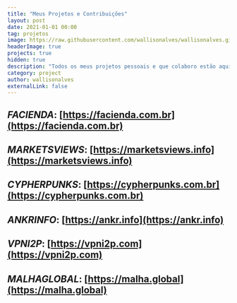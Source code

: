 ```yaml
---
title: "Meus Projetos e Contribuições"
layout: post
date: 2021-01-01 00:00
tag: projetos
image: https://raw.githubusercontent.com/wallisonalves/wallisonalves.github.io/master/assets/images/projetos.png
headerImage: true
projects: true
hidden: true
description: "Todos os meus projetos pessoais e que colaboro estão aqui!"
category: project
author: wallisonalves
externalLink: false
---
```


## _FACIENDA_: [https://facienda.com.br](https://facienda.com.br)
## _MARKETSVIEWS_: [https://marketsviews.info](https://marketsviews.info)
## _CYPHERPUNKS_: [https://cypherpunks.com.br](https://cypherpunks.com.br)
## _ANKRINFO_: [https://ankr.info](https://ankr.info)
## _VPNI2P_: [https://vpni2p.com](https://vpni2p.com)
## _MALHAGLOBAL_: [https://malha.global](https://malha.global)
